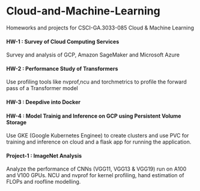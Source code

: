# Cloud-and-Machine-Learning
Homeworks and projects for  CSCI-GA.3033-085 Cloud &amp; Machine Learning 

#### HW-1 : Survey of Cloud Computing Services
Survey and analysis of GCP, Amazon SageMaker and Microsoft Azure
#### HW-2 : Performance Study of Transformers <br>
Use profiling tools like nvprof,ncu and torchmetrics to profile the forward pass of a Transformer model
#### HW-3 : Deepdive into Docker <br>
#### HW-4 : Model Trainig and Inference on GCP using Persistent Volume Storage <br>
Use GKE (Google Kubernetes Enginee) to create clusters and use PVC for training and inference on cloud and a flask app for running the application.
#### Project-1 : ImageNet Analysis <br>
Analyze the performance of CNNs (VGG11, VGG13 & VGG19) run on A100 and V100 GPUs. NCU and nvprof for kernel profiling, hand estimation of FLOPs and roofline modelling.
